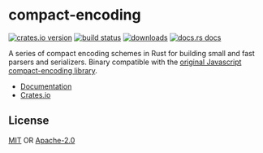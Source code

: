 # compact-encoding

[![crates.io version][1]][2] [![build status][3]][4]
[![downloads][5]][6] [![docs.rs docs][7]][8]

A series of compact encoding schemes in Rust for building small and fast parsers
and serializers. Binary compatible with the
[original Javascript compact-encoding library](https://github.com/compact-encoding/compact-encoding/).

- [Documentation][8]
- [Crates.io][2]

## License
[MIT](./LICENSE-MIT) OR [Apache-2.0](./LICENSE-APACHE)

[1]: https://img.shields.io/crates/v/compact-encoding.svg?style=flat-square
[2]: https://crates.io/crates/compact-encoding
[3]: https://img.shields.io/travis/datrs/compact-encoding.svg?style=flat-square
[4]: https://travis-ci.org/datrs/compact-encoding
[5]: https://img.shields.io/crates/d/compact-encoding.svg?style=flat-square
[6]: https://crates.io/crates/compact-encoding
[7]: https://docs.rs/compact-encoding/badge.svg
[8]: https://docs.rs/compact-encoding
